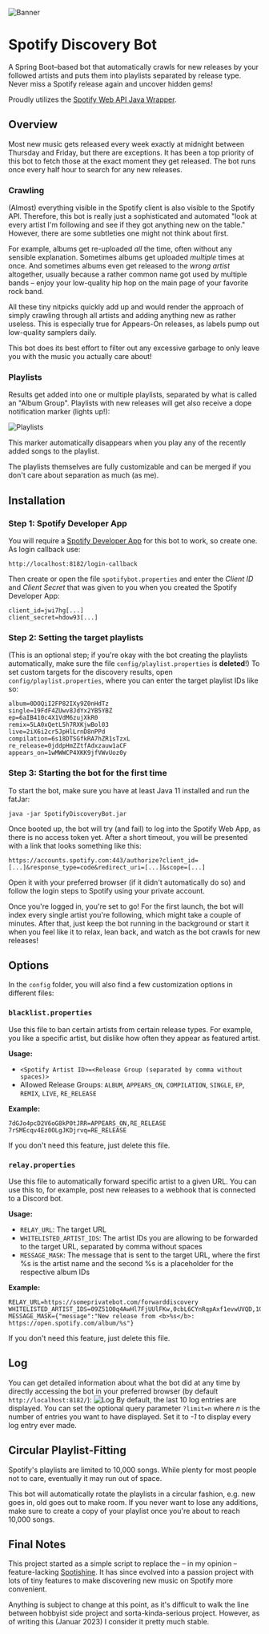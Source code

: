 ![Banner](https://i.imgur.com/MkS2cLj.png)

# Spotify Discovery Bot

A Spring Boot–based bot that automatically crawls for new releases by your followed artists and puts them into playlists separated by release type. Never miss a Spotify release again and uncover hidden gems!

Proudly utilizes the [Spotify Web API Java Wrapper](https://github.com/thelinmichael/spotify-web-api-java).

## Overview

Most new music gets released every week exactly at midnight between Thursday and Friday, but there are exceptions. It has been a top priority of this bot to fetch those at the exact moment they get released. The bot runs once every half hour to search for any new releases.

### Crawling

(Almost) everything visible in the Spotify client is also visible to the Spotify API. Therefore, this bot is really just a sophisticated and automated "look at every artist I'm following and see if they got anything new on the table." However, there are some subtleties one might not think about first.

For example, albums get re-uploaded _all_ the time, often without any sensible explanation. Sometimes albums get uploaded _multiple_ times at once. And sometimes albums even get released to the _wrong artist_ altogether, usually because a rather common name got used by multiple bands – enjoy your low-quality hip hop on the main page of your favorite rock band.

All these tiny nitpicks quickly add up and would render the approach of simply crawling through all artists and adding anything new as rather useless. This is especially true for Appears-On releases, as labels pump out low-quality samplers daily.

This bot does its best effort to filter out any excessive garbage to only leave you with the music you actually care about!

### Playlists

Results get added into one or multiple playlists, separated by what is called an "Album Group". Playlists with new releases will get also receive a dope notification marker (lights up!):

![Playlists](https://i.imgur.com/6ceKj71.png)

This marker automatically disappears when you play any of the recently added songs to the playlist.

The playlists themselves are fully customizable and can be merged if you don't care about separation as much (as me).

## Installation

### Step 1: Spotify Developer App
You will require a [Spotify Developer App](https://developer.spotify.com/dashboard) for this bot to work, so create one. As login callback use:
```
http://localhost:8182/login-callback
```
Then create or open the file `spotifybot.properties` and enter the *Client ID* and *Client Secret* that was given to you when you created the Spotify Developer App:
```
client_id=jwi7hg[...]
client_secret=hdow93[...]
```

### Step 2: Setting the target playlists
(This is an optional step; if you're okay with the bot creating the playlists automatically, make sure the file `config/playlist.properties` is **deleted**!)
To set custom targets for the discovery results, open `config/playlist.properties`, where you can enter the target playlist IDs like so:
```
album=0DOQiI2FP82IXy9Z0nHdTz
single=19FdF4ZUwv8JdYx2YB5YBZ
ep=6aIB410c4X1VdM6zujXkR0
remix=5LA0xQetL5h7RXKjwBol03
live=2iX6i2cr5JpHlLrnD8nPPd
compilation=6s18DTSGfkRA7hZR1sTzxL
re_release=0jddpHmZZtfAdxzauw1aCF
appears_on=1wMWWCP4XKK9jfVWvUoz0y
```

### Step 3: Starting the bot for the first time
To start the bot, make sure you have at least Java 11 installed and run the fatJar:
```
java -jar SpotifyDiscoveryBot.jar
```
Once booted up, the bot will try (and fail) to log into the Spotify Web App, as there is no access token yet. After a short timeout, you will be presented with a link that looks something like this:
```
https://accounts.spotify.com:443/authorize?client_id=[...]&response_type=code&redirect_uri=[...]&scope=[...]
```
Open it with your preferred browser (if it didn't automatically do so) and follow the login steps to Spotify using your private account.

Once you're logged in, you're set to go! For the first launch, the bot will index every single artist you're following, which might take a couple of minutes. After that, just keep the bot running in the background or start it when you feel like it to relax, lean back, and watch as the bot crawls for new releases!

## Options

In the `config` folder, you will also find a few customization options in different files:

### `blacklist.properties`
Use this file to ban certain artists from certain release types. For example, you like a specific artist, but dislike how often they appear as featured artist.

**Usage:**
* `<Spotify Artist ID>=<Release Group (separated by comma without spaces)>`
* Allowed Release Groups: `ALBUM`, `APPEARS_ON`, `COMPILATION`, `SINGLE`, `EP`, `REMIX`, `LIVE`, `RE_RELEASE`

**Example:**
```
7dGJo4pcD2V6oG8kP0tJRR=APPEARS_ON,RE_RELEASE
7rSMEcqv4Ez0OLgJKDjrvq=RE_RELEASE
```
If you don't need this feature, just delete this file.

### `relay.properties`
Use this file to automatically forward specific artist to a given URL. You can use this to, for example, post new releases to a webhook that is connected to a Discord bot.

**Usage:**
* `RELAY_URL`: The target URL
* `WHITELISTED_ARTIST_IDS`: The artist IDs you are allowing to be forwarded to the target URL, separated by comma without spaces
* `MESSAGE_MASK`: The message that is sent to the target URL, where the first %s is the artist name and the second %s is a placeholder for the respective album IDs

**Example:**
```
RELAY_URL=https://someprivatebot.com/forwarddiscovery
WHITELISTED_ARTIST_IDS=09Z51O0q4AwHl7FjUUlFKw,0cbL6CYnRqpAxf1evwUVQD,1Gh3UMZ0WVesXifHfziSx9
MESSAGE_MASK={"message":"New release from <b>%s</b>: https://open.spotify.com/album/%s"}
```
If you don't need this feature, just delete this file.

## Log
You can get detailed information about what the bot did at any time by directly accessing the bot in your preferred browser (by default `http://localhost:8182/`):
![Log](https://i.imgur.com/yH4cvdf.png)
By default, the last 10 log entries are displayed. You can set the optional query parameter `?limit=n` where *n* is the number of entries you want to have displayed. Set it to *-1* to display every log entry ever made.

## Circular Playlist-Fitting
Spotify's playlists are limited to 10,000 songs. While plenty for most people not to care, eventually it may run out of space.

This bot will automatically rotate the playlists in a circular fashion, e.g. new goes in, old goes out to make room. If you never want to lose any additions, make sure to create a copy of your playlist once you're about to reach 10,000 songs.

## Final Notes

This project started as a simple script to replace the – in my opinion – feature-lacking [Spotishine](https://www.spotishine.com). It has since evolved into a passion project with lots of tiny features to make discovering new music on Spotify more convenient.

Anything is subject to change at this point, as it's difficult to walk the line between hobbyist side project and sorta-kinda-serious project. However, as of writing this (Januar 2023) I consider it pretty much stable.
